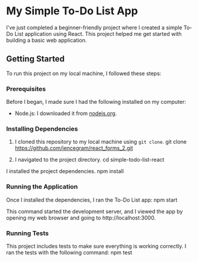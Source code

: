 # My Simple To-Do List App

I've just completed a beginner-friendly project where I created a simple To-Do List application using React. This project helped me get started with building a basic web application.

## Getting Started

To run this project on my local machine, I followed these steps:

### Prerequisites

Before I began, I made sure I had the following installed on my computer:

- Node.js: I downloaded it from [nodejs.org](https://nodejs.org/).

### Installing Dependencies

1. I cloned this repository to my local machine using `git clone`.
git clone https://github.com/jencegram/react_forms_2.git

2. I navigated to the project directory.
cd simple-todo-list-react

I installed the project dependencies.
npm install

### Running the Application

Once I installed the dependencies, I ran the To-Do List app:
npm start

This command started the development server, and I viewed the app by opening my web browser and going to http://localhost:3000.

### Running Tests

This project includes tests to make sure everything is working correctly. I ran the tests with the following command:
npm test


